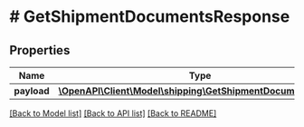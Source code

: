 # # GetShipmentDocumentsResponse

## Properties

Name | Type | Description | Notes
------------ | ------------- | ------------- | -------------
**payload** | [**\OpenAPI\Client\Model\shipping\GetShipmentDocumentsResult**](GetShipmentDocumentsResult.md) |  | [optional]

[[Back to Model list]](../../README.md#models) [[Back to API list]](../../README.md#endpoints) [[Back to README]](../../README.md)
